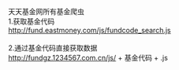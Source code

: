 天天基金网所有基金爬虫</br>
1.获取基金代码</br>
http://fund.eastmoney.com/js/fundcode_search.js</br>
</br>
2.通过基金代码直接获取数据</br>
http://fundgz.1234567.com.cn/js/ + 基金代码 + .js</br>
